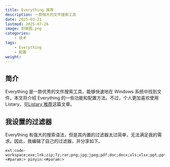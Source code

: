 ```yaml
---
title: Everything 推荐
description: 一款强大的文件搜索工具
date: 2025-03-21
lastmod: 2025-07-26
image: 封面图.png
categories:
    - 技术
tags:
    - Everything
    - 配置
weight: 
---
```


## 简介

Everything 是一款优秀的文件搜索工具，能够快速地在 Windows 系统中找到文件。本文将介绍 Everything 的一些功能和配置方法。不过，个人更加喜欢使用 Listary，见[Listary 推荐](https://eggroll.pages.dev/p/Listary_推荐)这篇文章。

## 我设置的过滤器

Everything 有强大的搜索语法，但是其内置的过滤器太过简单，无法满足我的需求。因此，我编辑了自己的过滤器，并分享如下。

```text
ext:code-workspace;exe;lnk;zip;7z;rar;png;jpg;jpeg;pdf;doc;docx;xls;xlsx;ppt;pptx;txt;ini;mp3;wav;mp4|folder:<#param:> pinyin:<#param:>
```
